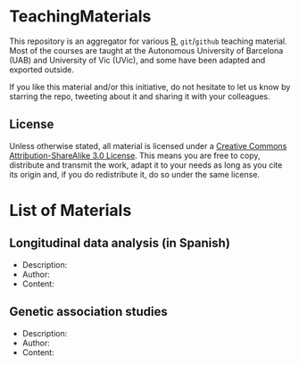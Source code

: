 # TeachingMaterials

This repository is an aggregator for various
[R](http://www.r-project.org/), `git`/`github` teaching
material.  Most of the courses are taught at the Autonomous University of Barcelona (UAB)
and University of Vic (UVic), and some have been adapted and exported outside. 

If you like this material and/or this initiative, do not hesitate to
let us know by starring the repo, tweeting about it and sharing it
with your colleagues.

## License
 
Unless otherwise stated, all material is licensed under a
[Creative Commons Attribution-ShareAlike 3.0 License](http://creativecommons.org/licenses/by-sa/3.0/).
This means you are free to copy, distribute and transmit the work,
adapt it to your needs as long as you cite its origin and, if you do
redistribute it, do so under the same license.

# List of Materials

## Longitudinal data analysis (in Spanish)

- Description:
- Author:
- Content:

## Genetic association studies

- Description:
- Author:
- Content: